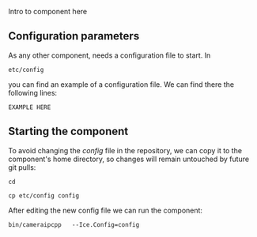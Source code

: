 Intro to component here


## Configuration parameters
As any other component,
needs a configuration file to start. In

    etc/config

you can find an example of a configuration file. We can find there the following lines:

    EXAMPLE HERE


## Starting the component
To avoid changing the *config* file in the repository, we can copy it to the component's home directory, so changes will remain untouched by future git pulls:

    cd

    cp etc/config config

After editing the new config file we can run the component:

    bin/cameraipcpp   --Ice.Config=config
